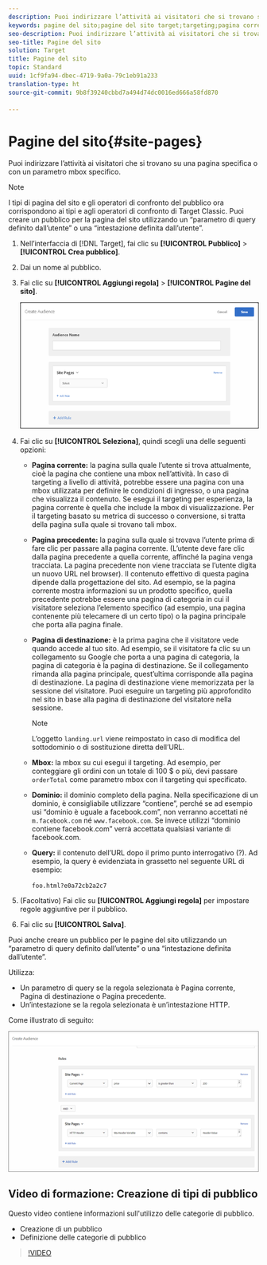 ```yaml
---
description: Puoi indirizzare l’attività ai visitatori che si trovano su una pagina specifica o con un parametro mbox specifico.
keywords: pagine del sito;pagine del sito target;targeting;pagina corrente;pagina corrente target;pagina precedente;pagina precedente target;pagina di destinazione;pagina di destinazione target;mbox;mbox target
seo-description: Puoi indirizzare l’attività ai visitatori che si trovano su una pagina specifica o con un parametro mbox specifico.
seo-title: Pagine del sito
solution: Target
title: Pagine del sito
topic: Standard
uuid: 1cf9fa94-dbec-4719-9a0a-79c1eb91a233
translation-type: ht
source-git-commit: 9b8f39240cbbd7a494d74dc0016ed666a58fd870

---
```



# Pagine del sito{#site-pages}

Puoi indirizzare l’attività ai visitatori che si trovano su una pagina specifica o con un parametro mbox specifico.

>[!NOTE]
>
>I tipi di pagina del sito e gli operatori di confronto del pubblico ora corrispondono ai tipi e agli operatori di confronto di Target Classic. Puoi creare un pubblico per la pagina del sito utilizzando un “parametro di query definito dall’utente” o una “intestazione definita dall’utente”.

1. Nell’interfaccia di [!DNL Target], fai clic su **[!UICONTROL Pubblico]** &gt; **[!UICONTROL Crea pubblico]**.
1. Dai un nome al pubblico.
1. Fai clic su **[!UICONTROL Aggiungi regola]** &gt; **[!UICONTROL Pagine del sito]**.

   ![](assets/target_site_pages.png)

1. Fai clic su **[!UICONTROL Seleziona]**, quindi scegli una delle seguenti opzioni:

   * **Pagina corrente:** la pagina sulla quale l’utente si trova attualmente, cioè la pagina che contiene una mbox nell’attività. In caso di targeting a livello di attività, potrebbe essere una pagina con una mbox utilizzata per definire le condizioni di ingresso, o una pagina che visualizza il contenuto. Se esegui il targeting per esperienza, la pagina corrente è quella che include la mbox di visualizzazione. Per il targeting basato su metrica di successo o conversione, si tratta della pagina sulla quale si trovano tali mbox.
   * **Pagina precedente:** la pagina sulla quale si trovava l’utente prima di fare clic per passare alla pagina corrente. (L’utente deve fare clic dalla pagina precedente a quella corrente, affinché la pagina venga tracciata. La pagina precedente non viene tracciata se l’utente digita un nuovo URL nel browser). Il contenuto effettivo di questa pagina dipende dalla progettazione del sito. Ad esempio, se la pagina corrente mostra informazioni su un prodotto specifico, quella precedente potrebbe essere una pagina di categoria in cui il visitatore seleziona l’elemento specifico (ad esempio, una pagina contenente più telecamere di un certo tipo) o la pagina principale che porta alla pagina finale.
   * **Pagina di destinazione:** è la prima pagina che il visitatore vede quando accede al tuo sito. Ad esempio, se il visitatore fa clic su un collegamento su Google che porta a una pagina di categoria, la pagina di categoria è la pagina di destinazione. Se il collegamento rimanda alla pagina principale, quest’ultima corrisponde alla pagina di destinazione. La pagina di destinazione viene memorizzata per la sessione del visitatore. Puoi eseguire un targeting più approfondito nel sito in base alla pagina di destinazione del visitatore nella sessione.

      >[!NOTE]
      >
      >L’oggetto `landing.url` viene reimpostato in caso di modifica del sottodominio o di sostituzione diretta dell’URL.

   * **Mbox:** la mbox su cui esegui il targeting. Ad esempio, per conteggiare gli ordini con un totale di 100 $ o più, devi passare `orderTotal` come parametro mbox con il targeting qui specificato.
   * **Dominio:** il dominio completo della pagina. Nella specificazione di un dominio, è consigliabile utilizzare “contiene”, perché se ad esempio usi “dominio è uguale a facebook.com”, non verranno accettati né `m.facebook.com` né `www.facebook.com`. Se invece utilizzi “dominio contiene facebook.com” verrà accettata qualsiasi variante di facebook.com.
   * **Query:** il contenuto dell’URL dopo il primo punto interrogativo (?). Ad esempio, la query è evidenziata in grassetto nel seguente URL di esempio:

      `foo.html?e0a72cb2a2c7`

1. (Facoltativo) Fai clic su **[!UICONTROL Aggiungi regola]** per impostare regole aggiuntive per il pubblico.
1. Fai clic su **[!UICONTROL Salva]**.

Puoi anche creare un pubblico per le pagine del sito utilizzando un “parametro di query definito dall’utente” o una “intestazione definita dall’utente”.

Utilizza:

* Un parametro di query se la regola selezionata è Pagina corrente, Pagina di destinazione o Pagina precedente.
* Un’intestazione se la regola selezionata è un’intestazione HTTP.

Come illustrato di seguito:

![](assets/site_pages.png)

## Video di formazione: Creazione di tipi di pubblico

Questo video contiene informazioni sull&#39;utilizzo delle categorie di pubblico.

* Creazione di un pubblico
* Definizione delle categorie di pubblico

>[!VIDEO](https://video.tv.adobe.com/v/17392)
